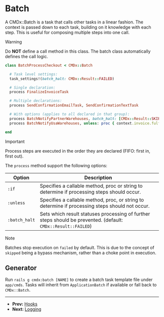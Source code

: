 # Batch

A CMDx::Batch is a task that calls other tasks in a linear fashion. The
context is passed down to each task, building on it knowledge with
each step. This is useful for composing multiple steps into one call.

> [!WARNING]
> Do **NOT** define a call method in this class. The batch class automatically
> defines the call logic.

```ruby
class BatchProcessCheckout < CMDx::Batch

  # Task level settings:
  task_settings!(batch_halt: CMDx::Result::FAILED)

  # Single declaration:
  process FinalizeInvoiceTask

  # Multiple declarations:
  process SendConfirmationEmailTask, SendConfirmationTextTask

  # With options (applies to all declared in that group):
  process BatchNotifyPartnerWarehouses, batch_halt: [CMDx::Result::SKIPPED, CMDx::Result::FAILED]
  process BatchNotifyUsaWarehouses, unless: proc { context.invoice.fulfilled_in_house? }

end
```

> [!IMPORTANT]
> Process steps are executed in the order they are declared (FIFO: first in, first out).

The `process` method support the following options:

| Option        | Description |
| ------------- | ----------- |
| `:if`         | Specifies a callable method, proc or string to determine if processing steps should occur. |
| `:unless`     | Specifies a callable method, proc, or string to determine if processing steps should not occur. |
| `:batch_halt` | Sets which result statuses processing of further steps should be prevented. (default: `CMDx::Result::FAILED`) |

> [!NOTE]
> Batches stop execution on `failed` by default. This is due to the concept
> of `skipped` being a bypass mechanism, rather than a choke point in execution.

## Generator

Run `rails g cmdx:batch [NAME]` to create a batch task template file under `app/cmds`.
Tasks will inherit from `ApplicationBatch` if available or fall back to `CMDx::Batch`.

---

- **Prev:** [Hooks](https://github.com/drexed/cmdx/blob/main/docs/hooks.md)
- **Next:** [Logging](https://github.com/drexed/cmdx/blob/main/docs/logging.md)
